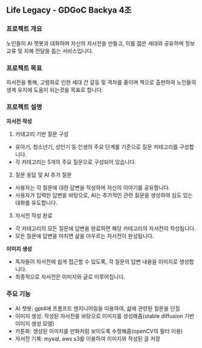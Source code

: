 ## Life Legacy - GDGoC Backya 4조

### 프로젝트 개요
노인들이 AI 챗봇과 대화하며 자신의 자서전을 만들고, 이를 젊은 세대와 공유하며 정보 교류 및 지혜 전달을 돕는 서비스입니다.

### 프로젝트 목표
자서전을 통해, 고령화로 인한 세대 간 갈등 및 격차를 줄이며 책으로 출판하여 노인들의 생계 유지에 도움이 되는것을 목표로 합니다.

### 프로젝트 설명
**자서전 작성**  
1. 카테고리 기반 질문 구성
  - 유아기, 청소년기, 성인기 둥 인생의 주요 단계를 기준으로 질문 카테고리를 구성합니다.
  - 각 카테고리는 5개의 주요 질문으로 구성되어 있습니다.
2. 질문 응답 및 AI 추가 질문
  - 사용자는 각 질문에 대한 답변을 작성하며 자신의 이야기를 공유합니다.
  - 사용자가 입력한 답변을 바탕으로, AI는 추가적인 관련 질문을 생성하여 심도 있는 대화를 유도합니다.
3. 자서전 작성 완료
  - 각 카테고리의 모든 질문에 답변을 완료하면 해당 카테고리의 자서전이 작성됩니다.
  - 모든 질문에 답변을 마치면 삶을 아우르는 자서전이 완성됩니다.

**이미지 생성**
- 독자들이 자서전에 쉽게 접근할 수 있도록, 각 질문의 답변 내용을 이미지로 생성합니다.  
- 최종적으로 자서전은 이미지와 글로 이루어집니다.  

### 주요 기능

- AI 챗봇: gpt4에 프롬프트 엔지니어링을 이용하여, 삶에 관련된 질문을 던짐
- 이미지 생성: 작성된 자서전을 바탕으로 이미지를 생성해줌(stable diffusion 기반 이미지 생성 모델)
- 카툰화: 생성된 이미지를 만화처럼 보이도록 수정해줌(openCV의 필터 이용)
- 자서전 기록: mysql, aws s3를 이용하여 이미지와 작성된 글 저장


